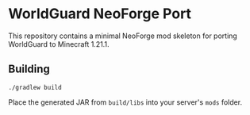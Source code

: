 # WorldGuard NeoForge Port

This repository contains a minimal NeoForge mod skeleton for porting WorldGuard to Minecraft 1.21.1.

## Building

```
./gradlew build
```

Place the generated JAR from `build/libs` into your server's `mods` folder.
